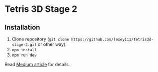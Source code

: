 # Tetris 3D Stage 2

## Installation

1. Clone repository (`git clone https://github.com/lexey111/tetris3d-stage-2.git` or other way).
2. `npm install`
3. `npm run dev`


Read [Medium article](https://medium.com/@lexeykoshkin/creating-a-3d-tetris-game-for-dummies-like-me-iii) for details.
